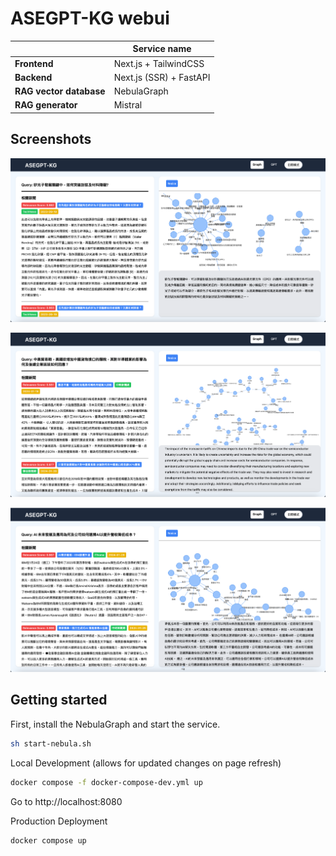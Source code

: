 # ASEGPT-KG webui

|  | Service name |
| ---- | ---- |
|  **Frontend**    |  Next.js + TailwindCSS    |
|  **Backend**    |   Next.js (SSR) + FastAPI   |
| **RAG vector database** | NebulaGraph |
| **RAG generator** | Mistral |

## Screenshots

![Case Study 1](./screenshots/frontend-case-study-1.png)

![Case Study 2](./screenshots/frontend-case-study-2.png)

![Case Study 3](./screenshots/frontend-case-study-3.png)

## Getting started

First, install the NebulaGraph and start the service.

```bash
sh start-nebula.sh
```

Local Development (allows for updated changes on page refresh)

```bash
docker compose -f docker-compose-dev.yml up
```

Go to http://localhost:8080

Production Deployment

```bash
docker compose up
```
